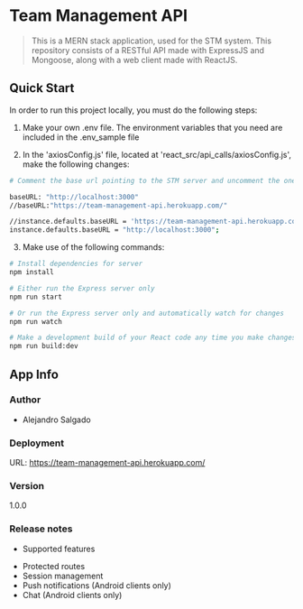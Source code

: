 # Team Management API
> This is a MERN stack application, used for the STM system. This repository consists of a RESTful API made with ExpressJS and Mongoose, along with a web client made with ReactJS.

## Quick Start

In order to run this project locally, you must do the following steps: 

1. Make your own .env file. The environment variables that you need are included in the .env_sample file 

2. In the 'axiosConfig.js' file, located at 'react_src/api_calls/axiosConfig.js', make the following changes:

```bash
# Comment the base url pointing to the STM server and uncomment the one pointing to your computer on port 3000

baseURL: "http://localhost:3000"
//baseURL:"https://team-management-api.herokuapp.com/"

//instance.defaults.baseURL = 'https://team-management-api.herokuapp.com/';
instance.defaults.baseURL = "http://localhost:3000";

```

3. Make use of the following commands:

```bash
# Install dependencies for server
npm install

# Either run the Express server only
npm run start 

# Or run the Express server only and automatically watch for changes
npm run watch

# Make a development build of your React code any time you make changes to it
npm run build:dev

```


## App Info

### Author

* Alejandro Salgado

### Deployment

URL: https://team-management-api.herokuapp.com/

### Version

1.0.0

### Release notes
* Supported features
- Protected routes 
- Session management 
- Push notifications (Android clients only)
- Chat (Android clients only)
